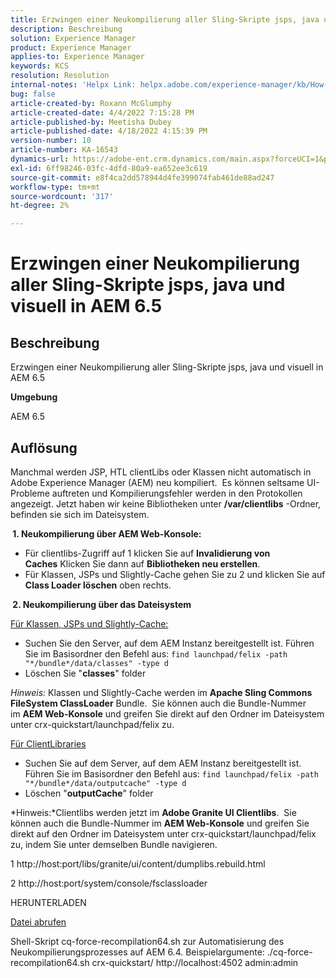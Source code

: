 ```yaml
---
title: Erzwingen einer Neukompilierung aller Sling-Skripte jsps, java und visuell in AEM 6.5
description: Beschreibung
solution: Experience Manager
product: Experience Manager
applies-to: Experience Manager
keywords: KCS
resolution: Resolution
internal-notes: 'Helpx Link: helpx.adobe.com/experience-manager/kb/How-to-force-a-recompilation-of-all-Sling-scripts-jsps-java-sightly-on-AEM-6-4.html'
bug: false
article-created-by: Roxann McGlumphy
article-created-date: 4/4/2022 7:15:28 PM
article-published-by: Meetisha Dubey
article-published-date: 4/18/2022 4:15:39 PM
version-number: 10
article-number: KA-16543
dynamics-url: https://adobe-ent.crm.dynamics.com/main.aspx?forceUCI=1&pagetype=entityrecord&etn=knowledgearticle&id=954b3a93-4bb4-ec11-983f-000d3a5d0bca
exl-id: 6ff98246-03fc-4dfd-80a9-ea652ee3c619
source-git-commit: e8f4ca2dd578944d4fe399074fab461de88ad247
workflow-type: tm+mt
source-wordcount: '317'
ht-degree: 2%

---
```


# Erzwingen einer Neukompilierung aller Sling-Skripte jsps, java und visuell in AEM 6.5

## Beschreibung


Erzwingen einer Neukompilierung aller Sling-Skripte jsps, java und visuell in AEM 6.5

<b>Umgebung</b>

AEM 6.5


## Auflösung


Manchmal werden JSP, HTL clientLibs oder Klassen nicht automatisch in Adobe Experience Manager (AEM) neu kompiliert.  Es können seltsame UI-Probleme auftreten und Kompilierungsfehler werden in den Protokollen angezeigt. Jetzt haben wir keine Bibliotheken unter <b>/var/clientlibs</b> -Ordner, befinden sie sich im Dateisystem.

<b> 1. Neukompilierung über AEM Web-Konsole:</b>

- Für clientlibs-Zugriff auf 1 klicken Sie auf <b>Invalidierung von Caches</b> Klicken Sie dann auf <b>Bibliotheken neu erstellen</b>.
- Für Klassen, JSPs und Slightly-Cache gehen Sie zu 2 und klicken Sie auf <b>Class Loader löschen</b> oben rechts.


<b> 2. Neukompilierung über das Dateisystem</b>

<u>Für Klassen, JSPs und Slightly-Cache:</u>

- Suchen Sie den Server, auf dem AEM Instanz bereitgestellt ist. Führen Sie im Basisordner den Befehl aus: `find launchpad/felix -path "*/bundle*/data/classes" -type d`
- Löschen Sie &quot;<b>classes</b>&quot; folder


*Hinweis:* Klassen und Slightly-Cache werden im <b>Apache Sling Commons FileSystem ClassLoader</b> Bundle.  Sie können auch die Bundle-Nummer im <b>AEM Web-Konsole</b> und greifen Sie direkt auf den Ordner im Dateisystem unter crx-quickstart/launchpad/felix zu.



<u>Für ClientLibraries</u>

- Suchen Sie auf dem Server, auf dem AEM Instanz bereitgestellt ist. Führen Sie im Basisordner den Befehl aus: `find launchpad/felix -path "*/bundle*/data/outputcache" -type d `
- Löschen &quot;<b>outputCache</b>&quot; folder


*Hinweis:*Clientlibs werden jetzt im <b>Adobe Granite UI Clientlibs</b>.  Sie können auch die Bundle-Nummer im <b>AEM Web-Konsole</b> und greifen Sie direkt auf den Ordner im Dateisystem unter crx-quickstart/launchpad/felix zu, indem Sie unter demselben Bundle navigieren.



1 http://host:port/libs/granite/ui/content/dumplibs.rebuild.html

2 http://host:port/system/console/fsclassloader





HERUNTERLADEN

[Datei abrufen](https://helpx.adobe.com/content/dam/help/en/experience-manager/kb/How-to-force-a-recompilation-of-all-Sling-scripts-jsps-java-sightly-on-AEM-6-4/_jcr_content/main-pars/download_section/download-1/cq-force-recompilation64.zip "cq-force-recompilation64.zip")

Shell-Skript cq-force-recompilation64.sh zur Automatisierung des Neukompilierungsprozesses auf AEM 6.4. Beispielargumente: ./cq-force-recompilation64.sh crx-quickstart/ http://localhost:4502 admin:admin
